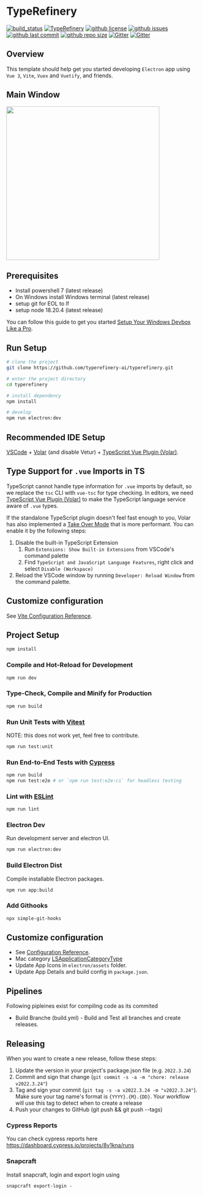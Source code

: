# TypeRefinery

[![build_status](https://github.com/typerefinery-ai/typerefinery/workflows/build-release/badge.svg)](https://github.com/typerefinery-ai/typerefinery/actions?workflow=Build/release)
[![TypeRefinery](https://img.shields.io/endpoint?url=https://dashboard.cypress.io/badge/detailed/8v1kna&style=flat-square&logo=cypress)](https://dashboard.cypress.io/projects/8v1kna/runs)
[![github license](https://img.shields.io/github/license/typerefinery-ai/typerefinery)](https://github.com/typerefinery-ai/typerefinery)
[![github issues](https://img.shields.io/github/issues/typerefinery-ai/typerefinery)](https://github.com/typerefinery-ai/typerefinery)
[![github last commit](https://img.shields.io/github/last-commit/typerefinery-ai/typerefinery)](https://github.com/typerefinery-ai/typerefinery)
[![github repo size](https://img.shields.io/github/repo-size/typerefinery-ai/typerefinery)](https://github.com/typerefinery-ai/typerefinery)
[![Gitter](https://badges.gitter.im/governance-foundation/community.svg)](https://gitter.im/governance-foundation/community?utm_source=badge&utm_medium=badge&utm_campaign=pr-badge)
[![Gitter](https://img.shields.io/badge/forum-Google-orange)](https://groups.google.com/forum/#!forum/governance-foundation)

## Overview

This template should help get you started developing `Electron` app using `Vue 3`, `Vite`, `Vuex` and `Vuetify`, and friends.

## Main Window

<img width="400px" src="https://raw.githubusercontent.com/typerefinery-ai/typerefinery/master/public/assets/electron-app.png" />

## Prerequisites

- Install powershell 7 (latest release)
- On Windows install Windows terminal (latest release)
- setup git for EOL to lf
- setup node 18.20.4 (latest release)

You can follow this guide to get you started [Setup Your Windows Devbox Like a Pro](https://aem.design/blog/2022/05/22/setup-your-windows-devbox-like-a-pro).

## Run Setup

```sh
# clone the project
git clone https://github.com/typerefinery-ai/typerefinery.git

# enter the project directory
cd typerefinery

# install dependency
npm install

# develop
npm run electron:dev
```

## Recommended IDE Setup

[VSCode](https://code.visualstudio.com/) + [Volar](https://marketplace.visualstudio.com/items?itemName=johnsoncodehk.volar) (and disable Vetur) + [TypeScript Vue Plugin (Volar)](https://marketplace.visualstudio.com/items?itemName=johnsoncodehk.vscode-typescript-vue-plugin).

## Type Support for `.vue` Imports in TS

TypeScript cannot handle type information for `.vue` imports by default, so we replace the `tsc` CLI with `vue-tsc` for type checking. In editors, we need [TypeScript Vue Plugin (Volar)](https://marketplace.visualstudio.com/items?itemName=johnsoncodehk.vscode-typescript-vue-plugin) to make the TypeScript language service aware of `.vue` types.

If the standalone TypeScript plugin doesn't feel fast enough to you, Volar has also implemented a [Take Over Mode](https://github.com/johnsoncodehk/volar/discussions/471#discussioncomment-1361669) that is more performant. You can enable it by the following steps:

1. Disable the built-in TypeScript Extension
   1. Run `Extensions: Show Built-in Extensions` from VSCode's command palette
   2. Find `TypeScript and JavaScript Language Features`, right click and select `Disable (Workspace)`
2. Reload the VSCode window by running `Developer: Reload Window` from the command palette.

## Customize configuration

See [Vite Configuration Reference](https://vitejs.dev/config/).

## Project Setup

```sh
npm install
```

### Compile and Hot-Reload for Development

```sh
npm run dev
```

### Type-Check, Compile and Minify for Production

```sh
npm run build
```

### Run Unit Tests with [Vitest](https://vitest.dev/)

NOTE: this does not work yet, feel free to contribute.

```sh
npm run test:unit
```

### Run End-to-End Tests with [Cypress](https://www.cypress.io/)

```sh
npm run build
npm run test:e2e # or `npm run test:e2e:ci` for headless testing
```

### Lint with [ESLint](https://eslint.org/)

```sh
npm run lint
```

### Electron Dev

Run development server and electron UI.

```sh
npm run electron:dev
```

### Build Electron Dist

Compile installable Electron packages.

```sh
npm run app:build
```

### Add Githooks

```sh
npx simple-git-hooks
```

## Customize configuration

- See [Configuration Reference](https://cli.vuejs.org/config/).
- Mac category [LSApplicationCategoryType](https://developer.apple.com/library/content/documentation/General/Reference/InfoPlistKeyReference/Articles/LaunchServicesKeys.html#//apple_ref/doc/uid/TP40009250-SW8)
- Update App Icons in `electron/assets` folder.
- Update App Details and build config in `package.json`.

## Pipelines

Following pipleines exist for compiling code as its commited

- Build Branche (build.yml) - Build and Test all branches and create releases.

## Releasing

When you want to create a new release, follow these steps:

1. Update the version in your project's package.json file (e.g. `2022.3.24`)
2. Commit and sign that change (`git commit -s -a -m "chore: release v2022.3.24"`)
3. Tag and sign your commit (`git tag -s -a v2022.3.24 -m "v2022.3.24"`). Make sure your tag name's format is `{YYYY}.{M}.{DD}`. Your workflow will use this tag to detect when to create a release
4. Push your changes to GitHub (git push && git push --tags)

### Cypress Reports

You can check cypress reports here https://dashboard.cypress.io/projects/8v1kna/runs

### Snapcraft

Install snapcraft, login and export login using

```
snapcraft export-login -
```
